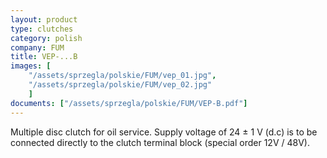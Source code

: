 ```yaml
---
layout: product
type: clutches
category: polish
company: FUM
title: VEP-...B
images: [
    "/assets/sprzegla/polskie/FUM/vep_01.jpg",
    "/assets/sprzegla/polskie/FUM/vep_02.jpg"
    ]
documents: ["/assets/sprzegla/polskie/FUM/VEP-B.pdf"]
---
```

Multiple disc clutch for oil service. Supply voltage of 24 ± 1 V (d.c) is to be connected directly to the clutch terminal block (special order 12V / 48V).